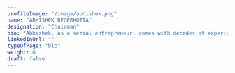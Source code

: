 ```yaml
---
profileImage: "/image/abhishek.png"
name: "ABHISHEK BEGERHOTTA"
designation: "Chairman" 
bio: "Abhishek, as a serial entrepreneur, comes with decades of experience in technology and business development in US and India. He brings a long-term strategic vision and product technology expertise. He is the founder & CEO of a leading Healthcare IT firm ‘314e Corporation’ having operations in USA, India and Bhutan. He has a Masters in Mathematics from Purdue and an MBA from the Wharton School of Business."
linkedInUrl: "" 
typeOfPage: "bio"
weight: 0
draft: false
---
```

